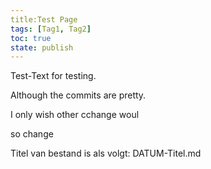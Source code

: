 ```yaml
---
title:Test Page
tags: [Tag1, Tag2]
toc: true
state: publish
---
```

Test-Text for testing.

Although the commits are pretty.

I only wish other cchange woul

so change


Titel van bestand is als volgt: DATUM-Titel.md
